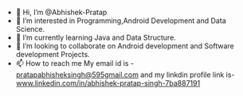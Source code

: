 - 👋 Hi, I’m @Abhishek-Pratap
- 👀 I’m interested in Programming,Android Development and Data Science.
- 🌱 I’m currently learning Java and Data Structure.
- 💞️ I’m looking to collaborate on Android development and Software development Projects.
- 📫 How to reach me My email id is - pratapabhisheksingh@595gmail.com and my linkdin profile link is-www.linkedin.com/in/abhishek-pratap-singh-7ba887191

<!---
Abhishek-Pratap/Abhishek-Pratap is a ✨ special ✨ repository because its `README.md` (this file) appears on your GitHub profile.
You can click the Preview link to take a look at your changes.
--->
